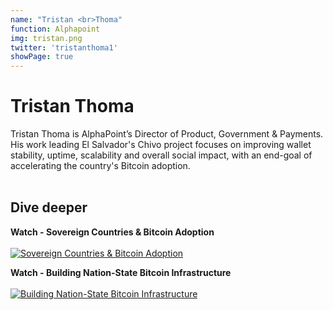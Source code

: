 ```yaml
---
name: "Tristan <br>Thoma"
function: Alphapoint
img: tristan.png
twitter: 'tristanthoma1'
showPage: true
---
```


# Tristan Thoma
 
Tristan Thoma is AlphaPoint’s Director of Product, Government & Payments. His work leading El Salvador's Chivo project focuses on improving wallet stability, uptime, scalability and overall social impact, with an end-goal of accelerating the country's Bitcoin adoption.
<br><br>

## Dive deeper


<div class="grid grid-cols-2 gap-5">
<div class="p-3 my-2">

**Watch - Sovereign Countries & Bitcoin Adoption**  <br><br>
[![Sovereign Countries & Bitcoin Adoption](/2022/content/tristan1.png)](https://youtu.be/Is17X-eTXmw?t=21102/)
</div>

<div class="p-3 my-2">

**Watch - Building Nation-State Bitcoin Infrastructure**  <br><br>
[![Building Nation-State Bitcoin Infrastructure](/2022/content/tristan2.png)](https://youtu.be/3nqHLcvGIw0/)
</div>

</div>

<br>




